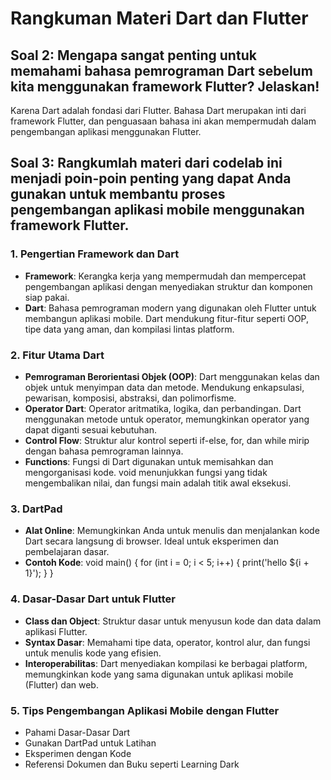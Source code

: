# Rangkuman Materi Dart dan Flutter

## Soal 2: Mengapa sangat penting untuk memahami bahasa pemrograman Dart sebelum kita menggunakan framework Flutter? Jelaskan!
Karena Dart adalah fondasi dari Flutter. Bahasa Dart merupakan inti dari framework Flutter, dan penguasaan bahasa ini akan mempermudah dalam pengembangan aplikasi menggunakan Flutter.

## Soal 3: Rangkumlah materi dari codelab ini menjadi poin-poin penting yang dapat Anda gunakan untuk membantu proses pengembangan aplikasi mobile menggunakan framework Flutter.
### 1. Pengertian Framework dan Dart
- **Framework**: Kerangka kerja yang mempermudah dan mempercepat pengembangan aplikasi dengan menyediakan struktur dan komponen siap pakai.
- **Dart**: Bahasa pemrograman modern yang digunakan oleh Flutter untuk membangun aplikasi mobile. Dart mendukung fitur-fitur seperti OOP, tipe data yang aman, dan kompilasi lintas platform.

### 2. Fitur Utama Dart
- **Pemrograman Berorientasi Objek (OOP)**: Dart menggunakan kelas dan objek untuk menyimpan data dan metode. Mendukung enkapsulasi, pewarisan, komposisi, abstraksi, dan polimorfisme.
- **Operator Dart**: Operator aritmatika, logika, dan perbandingan. Dart menggunakan metode untuk operator, memungkinkan operator yang dapat diganti sesuai kebutuhan.
- **Control Flow**: Struktur alur kontrol seperti if-else, for, dan while mirip dengan bahasa pemrograman lainnya.
- **Functions**: Fungsi di Dart digunakan untuk memisahkan dan mengorganisasi kode. void menunjukkan fungsi yang tidak mengembalikan nilai, dan fungsi main adalah titik awal eksekusi.

### 3. DartPad
- **Alat Online**: Memungkinkan Anda untuk menulis dan menjalankan kode Dart secara langsung di browser. Ideal untuk eksperimen dan pembelajaran dasar.
- **Contoh Kode**:
  void main() { 
    for (int i = 0; i < 5; i++) { 
      print('hello ${i + 1}'); 
    } 
  }

### 4. Dasar-Dasar Dart untuk Flutter
- **Class dan Object**: Struktur dasar untuk menyusun kode dan data dalam aplikasi Flutter.
- **Syntax Dasar**: Memahami tipe data, operator, kontrol alur, dan fungsi untuk menulis kode yang efisien.
- **Interoperabilitas**: Dart menyediakan kompilasi ke berbagai platform, memungkinkan kode yang sama digunakan untuk aplikasi mobile (Flutter) dan web.

### 5. Tips Pengembangan Aplikasi Mobile dengan Flutter
- Pahami Dasar-Dasar Dart
- Gunakan DartPad untuk Latihan
- Eksperimen dengan Kode
- Referensi Dokumen dan Buku seperti Learning Dark